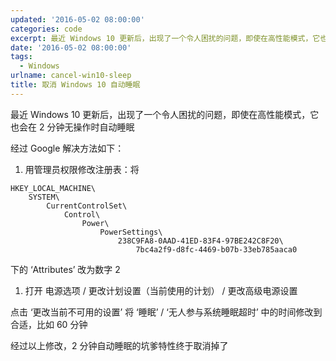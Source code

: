 ```yaml
---
updated: '2016-05-02 08:00:00'
categories: code
excerpt: 最近 Windows 10 更新后，出现了一个令人困扰的问题，即使在高性能模式，它也会在 2 分钟无操作时自动睡眠
date: '2016-05-02 08:00:00'
tags:
  - Windows
urlname: cancel-win10-sleep
title: 取消 Windows 10 自动睡眠
---
```


最近 Windows 10 更新后，出现了一个令人困扰的问题，即使在高性能模式，它也会在 2 分钟无操作时自动睡眠


经过 Google 解决方法如下：

1. 用管理员权限修改注册表：将

```text
HKEY_LOCAL_MACHINE\
    SYSTEM\
        CurrentControlSet\
            Control\
                Power\
                    PowerSettings\
                        238C9FA8-0AAD-41ED-83F4-97BE242C8F20\
                            7bc4a2f9-d8fc-4469-b07b-33eb785aaca0
```


下的 ‘Attributes’ 改为数字 2

1. 打开 电源选项 / 更改计划设置（当前使用的计划） / 更改高级电源设置

点击 ‘更改当前不可用的设置’ 将 ‘睡眠’ / ‘无人参与系统睡眠超时’ 中的时间修改到合适，比如 60 分钟


经过以上修改，2 分钟自动睡眠的坑爹特性终于取消掉了

